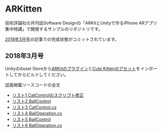 # ARKitten
技術評論社の月刊誌Software Designの「ARKitとUnityで作るiPhone ARアプリ集中特講」で開発するサンプルのリポジトリです。

[2018年3月号](http://gihyo.jp/magazine/SD/archive/2018/201803)の記事での完成状態がコミットされています。

## 2018年3月号
UnityのAsset Storeから[ARKitのプラグイン](http://u3d.as/RTd)と[Cute Kittenのアセット](http://u3d.as/cvs)をインポートしてからビルドしてください。

誌面掲載ソースコードの全文

- [リスト1 CatControlのスクリプト修正](https://github.com/ktaka/ARKitten/blob/part_3_1/Assets/CatControl.cs)
- [リスト2 BallControl](https://github.com/ktaka/ARKitten/blob/part_3_1/Assets/BallControl.cs)
- [リスト3 CatControl.cs](https://github.com/ktaka/ARKitten/blob/part_3/Assets/CatControl.cs)
- [リスト4 BallOperation.cs](https://github.com/ktaka/ARKitten/blob/part_3_2/Assets/BallOperation.cs)
- [リスト5 BallControl](https://github.com/ktaka/ARKitten/blob/part_3/Assets/BallControl.cs)
- [リスト6 BallOperation.cs](https://github.com/ktaka/ARKitten/blob/part_3/Assets/BallOperation.cs)

